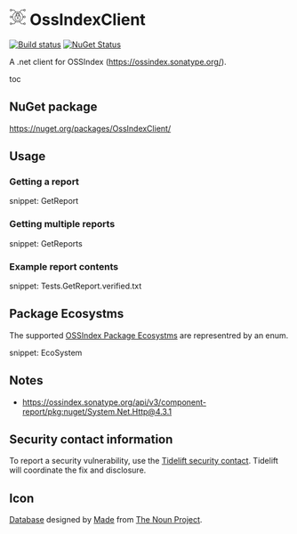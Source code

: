 # <img src="/src/icon.png" height="30px"> OssIndexClient

[![Build status](https://ci.appveyor.com/api/projects/status/41kf6ll7dbad35px?svg=true)](https://ci.appveyor.com/project/SimonCropp/ossindexclient)
[![NuGet Status](https://img.shields.io/nuget/v/OssIndexClient.svg)](https://www.nuget.org/packages/OssIndexClient/)

A .net client for OSSIndex (https://ossindex.sonatype.org/).


toc


## NuGet package

https://nuget.org/packages/OssIndexClient/


## Usage

### Getting a report

snippet: GetReport


### Getting multiple reports

snippet: GetReports


### Example report contents

snippet: Tests.GetReport.verified.txt

## Package Ecosystms

The supported [OSSIndex Package Ecosystms](https://ossindex.sonatype.org/doc/coordinates) are representred by an enum.

snippet: EcoSystem


## Notes

 * https://ossindex.sonatype.org/api/v3/component-report/pkg:nuget/System.Net.Http@4.3.1


## Security contact information

To report a security vulnerability, use the [Tidelift security contact](https://tidelift.com/security). Tidelift will coordinate the fix and disclosure.


## Icon

[Database](https://thenounproject.com/term/security/1264523/) designed by [Made](https://thenounproject.com/elki/) from [The Noun Project](https://thenounproject.com/creativepriyanka).